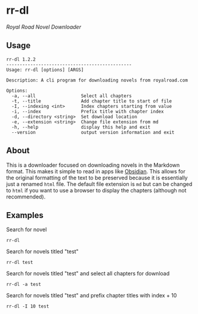 # rr-dl

_Royal Road Novel Downloader_

## Usage

```
rr-dl 1.2.2
-----------------------------------------------
Usage: rr-dl [options] [ARGS]

Description: A cli program for downloading novels from royalroad.com

Options:
  -a, --all                 Select all chapters
  -t, --title               Add chapter title to start of file
  -I, --indexing <int>      Index chapters starting from value
  -i, --index               Prefix title with chapter index
  -d, --directory <string>  Set download location
  -e, --extension <string>  Change file extension from md
  -h, --help                display this help and exit
  --version                 output version information and exit
```

## About
This is a downloader focused on downloading novels in the Markdown format. This makes it simple to read in apps like [Obsidian](https://obsidian.md). This allows for the original formatting of the text to be preserved because it is essentially just a renamed `html` file. The default file extension is `md` but can be changed to `html` if you want to use a browser to display the chapters (although not recommended).

## Examples
Search for novel
```
rr-dl
```

Search for novels titled "test"
```
rr-dl test
```

Search for novels titled "test" and select all chapters for download
```
rr-dl -a test
```

Search for novels titled "test" and prefix chapter titles with index + 10
```
rr-dl -I 10 test
```

